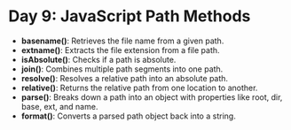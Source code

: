 # Day 9: JavaScript Path Methods 

- **basename()**: Retrieves the file name from a given path.
- **extname()**: Extracts the file extension from a file path.
- **isAbsolute()**: Checks if a path is absolute.
- **join()**: Combines multiple path segments into one path.
- **resolve()**: Resolves a relative path into an absolute path.
- **relative()**: Returns the relative path from one location to another.
- **parse()**: Breaks down a path into an object with properties like root, dir, base, ext, and name.
- **format()**: Converts a parsed path object back into a string.
